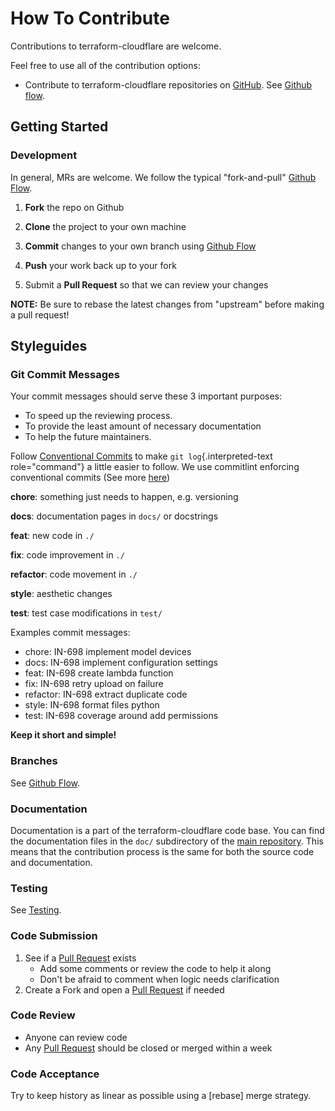 <!-- Space: Projects -->
<!-- Parent: TerraformCloudflare -->
<!-- Title: Contributing TerraformCloudflare -->
<!-- Label: TerraformCloudflare -->
<!-- Label: Contributing -->
<!-- Include: disclaimer.md -->
<!-- Include: ac:toc -->

# How To Contribute

Contributions to terraform-cloudflare are welcome.

Feel free to use all of the contribution options:

- Contribute to terraform-cloudflare repositories on [GitHub](https://github.com/hadenlabs/terraform-cloudflare). See [Github flow](./contribute/github-flow.md).

## Getting Started

### Development

In general, MRs are welcome. We follow the typical "fork-and-pull" [Github Flow](./contribute/github-flow.md).

1. **Fork** the repo on Github
2. **Clone** the project to your own machine
3. **Commit** changes to your own branch using [Github Flow](./contribute/github-flow.md)
4. **Push** your work back up to your fork

5. Submit a **Pull Request** so that we can review your changes

**NOTE:** Be sure to rebase the latest changes from "upstream" before making a pull request!

## Styleguides

### Git Commit Messages

Your commit messages should serve these 3 important purposes:

- To speed up the reviewing process.
- To provide the least amount of necessary documentation
- To help the future maintainers.

Follow [Conventional Commits](https://www.conventionalcommits.org/en/v1.0.0) to make `git log`{.interpreted-text role="command"} a little easier to follow. We use commitlint enforcing conventional commits (See more [here](https://github.com/conventional-changelog/commitlint))

**chore**: something just needs to happen, e.g. versioning

**docs**: documentation pages in `docs/` or docstrings

**feat**: new code in `./`

**fix**: code improvement in `./`

**refactor**: code movement in `./`

**style**: aesthetic changes

**test**: test case modifications in `test/`

Examples commit messages:

- chore: IN-698 implement model devices
- docs: IN-698 implement configuration settings
- feat: IN-698 create lambda function
- fix: IN-698 retry upload on failure
- refactor: IN-698 extract duplicate code
- style: IN-698 format files python
- test: IN-698 coverage around add permissions

**Keep it short and simple!**

### Branches

See [Github Flow](./contribute/github-flow.md).

### Documentation

Documentation is a part of the terraform-cloudflare code base. You can find the documentation files in the `doc/` subdirectory of the [main repository](https://github.com/hadenlabs/terraform-cloudflare). This means that the contribution process is the same for both the source code and documentation.

### Testing

See [Testing](./testing.md).

### Code Submission

1. See if a [Pull Request](https://github.com/hadenlabs/terraform-cloudflare/pulls) exists
   - Add some comments or review the code to help it along
   - Don\'t be afraid to comment when logic needs clarification
2. Create a Fork and open a [Pull Request](https://github.com/hadenlabs/terraform-cloudflare/pulls) if needed

### Code Review

- Anyone can review code
- Any [Pull Request](https://github.com/hadenlabs/terraform-cloudflare/pulls) should be closed or merged within a week

### Code Acceptance

Try to keep history as linear as possible using a [rebase] merge strategy.
